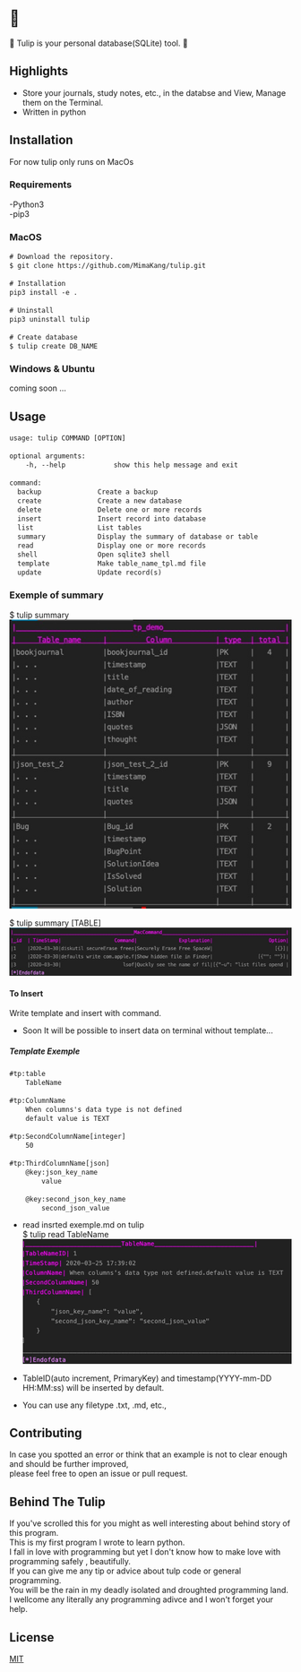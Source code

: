# :tulip: 
:tulip: Tulip is your personal database(SQLite) tool. :tulip:

## Highlights
* Store your journals, study notes, etc., in the databse and View, Manage them on the Terminal.
* Written in python

## Installation
For now tulip only runs on MacOs

### Requirements
-Python3  
-pip3  

### MacOS
    # Download the repository.
    $ git clone https://github.com/MimaKang/tulip.git
    
    # Installation
    pip3 install -e .

    # Uninstall
    pip3 uninstall tulip 

    # Create database
    $ tulip create DB_NAME

### Windows & Ubuntu
coming soon ...

## Usage
    usage: tulip COMMAND [OPTION]    

    optional arguments:   
        -h, --help            show this help message and exit   

    command:   
      backup              Create a backup   
      create              Create a new database   
      delete              Delete one or more records   
      insert              Insert record into database   
      list                List tables  
      summary             Display the summary of database or table  
      read                Display one or more records  
      shell               Open sqlite3 shell  
      template            Make table_name_tpl.md file  
      update              Update record(s)  


### Exemple of summary
$ tulip summary  
![ex-summary](/images/tpl_ex_summary.jpg)

$ tulip summary [TABLE]    
![ex-summary-table](/images/tpl_ex_summary_table.jpg)


#### To Insert
Write template and insert with command.
* Soon It will be possible to insert data on terminal without template...

##### Template Exemple  
    #tp:table
        TableName

    #tp:ColumnName
        When columns's data type is not defined
        default value is TEXT
     
    #tp:SecondColumnName[integer]
        50

    #tp:ThirdColumnName[json]
        @key:json_key_name
            value
        
        @key:second_json_key_name
            second_json_value

* read insrted exemple.md on tulip  
    $ tulip read TableName  
![tpp-ex-read](/images/tpl_ex_read.jpg)  

* TableID(auto increment, PrimaryKey) and timestamp(YYYY-mm-DD HH:MM:ss) will be inserted by default.   
* You can use any filetype .txt, .md, etc.,   

## Contributing
In case you spotted an error or think that an example is not to clear enough and should be further improved,  
please feel free to open an issue or pull request.

## Behind The Tulip 
If you've scrolled this for you might as well interesting about behind story of this program.  
This is my first program I wrote to learn python.    
I fall in love with programming but yet I don't know how to make love with programming safely , beautifully.   
If you can give me any tip or advice about tulp code or general programming.   
You will be the rain in my deadly isolated and droughted programming land.  
I wellcome any literally any programming adivce and I won't forget your help.  

## License
[MIT](https://choosealicense.com/licenses/mit/)
